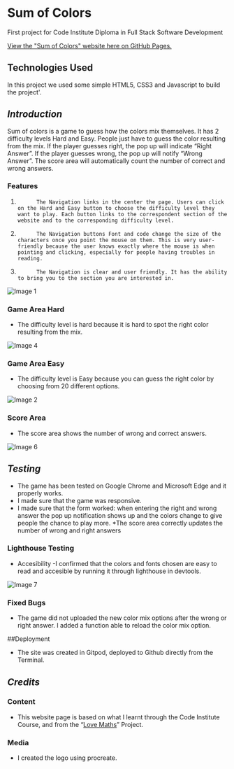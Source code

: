 # Sum of Colors

First project for Code Institute Diploma in Full Stack Software Development

[View the "Sum of Colors" website here on GitHub Pages.](https://veridario.github.io/Sum-of-Colors/)

## Technologies Used

In this project we used some simple HTML5, CSS3 and Javascript to build the project'.

## ***Introduction***

Sum of colors is a game to guess how the colors mix themselves. It has 2 difficulty levels Hard and Easy. People just have to guess the color resulting from the mix. If the player guesses right, the pop up will indicate “Right Answer”. If the player guesses wrong, the pop up will notify “Wrong Answer”. The score area will automatically count the number of correct and wrong answers. 

### Features

1.           The Navigation links in the center the page. Users can click on the Hard and Easy button to choose the difficulty level they want to play. Each button links to the correspondent section of the website and to the corresponding difficulty level.

2.           The Navigation buttons Font and code change the size of the characters once you point the mouse on them. This is very user-friendly because the user knows exactly where the mouse is when pointing and clicking, especially for people having troubles in reading.

3.           The Navigation is clear and user friendly. It has the ability to bring you to the section you are interested in.
	
![Image 1](https://user-images.githubusercontent.com/89994195/196922807-60acf9f8-5208-4289-b1be-a5f84639aa59.png)
 
### Game Area Hard

*	The difficulty level is hard because it is hard to spot the right color resulting from the mix.

![Image 4](https://user-images.githubusercontent.com/89994195/196919111-5cafebf8-8393-4364-8224-c44ccb33a965.png)

### Game Area Easy

*	The difficulty level is Easy because you can guess the right color by choosing from 20 different options.

![Image 2](https://user-images.githubusercontent.com/89994195/196919059-b08add58-ead0-472a-bc42-d2f3390ec200.png)

### Score Area

*	The score area shows the number of wrong and correct answers.

![Image 6](https://user-images.githubusercontent.com/89994195/196920049-406aa63a-c881-4fd7-ab48-b7ac36b40854.png)

## ***Testing***

* The game has been tested on Google Chrome and Microsoft Edge and it properly works.
* I made sure that the game was responsive.
*  I made sure that the form worked: when entering the right and wrong answer the pop up notification shows up and the colors change to give people the chance to play more.
*The score area correctly updates the number of wrong and right answers

### Lighthouse Testing

* Accesibility
  -I confirmed that the colors and fonts chosen are easy to read and accesible by running it through lighthouse in devtools.

![Image 7](https://user-images.githubusercontent.com/89994195/196921616-b6fec690-0858-48e5-bfab-e2707f912b64.png)

### Fixed Bugs

* The game did not uploaded the new color mix options after the wrong or right answer. I added a function able to reload the color mix option.


##Deployment

*	The site was created in Gitpod, deployed to Github directly from the Terminal.

## ***Credits***

### Content 
*	This website page is based on what I learnt through the Code Institute Course, and from the “[Love Maths]( https://github.com/Code-Institute-Solutions/love-maths-2.0-sourcecode/tree/master/05-tidying-up/01-a-few-last-things)” Project. 

### Media  

*	I created the logo using procreate.


